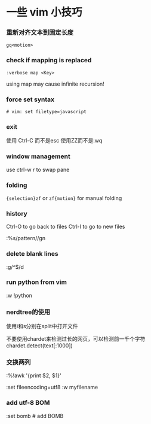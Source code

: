 # 一些 vim 小技巧

<!--
ID: 7b1de75e-31ef-4f10-8c1c-50ef98df29c5
Status: publish
Date: 2018-01-18T06:26:00
Modified: 2020-05-16T11:29:58
wp_id: 731
-->

### 重新对齐文本到固定长度

```
gq<motion>
```

### check if mapping is replaced

`:verbose map <Key>`

using map may cause infinite recursion!


### force set syntax

`# vim: set filetype=javascript`

### exit

使用 Ctrl-C 而不是esc
使用ZZ而不是:wq

### window management

use ctrl-w r to swap pane

### folding

`{selection}zf` or `zf{motion}` for manual folding

### history

Ctrl-O to go back to files
Ctrl-I to go to new files

:%s/pattern//gn

### delete blank lines

:g/^$/d

### run python from vim

:w !python


### nerdtree的使用

使用i和s分别在split中打开文件


不要使用chardet来检测过长的网页，可以检测前一千个字符 chardet.detect(text[:1000])

### 交换两列

:%!awk '{print $2, $1}'

:set fileencoding=utf8
:w myfilename

### add utf-8 BOM
:set bomb  # add BOMB
